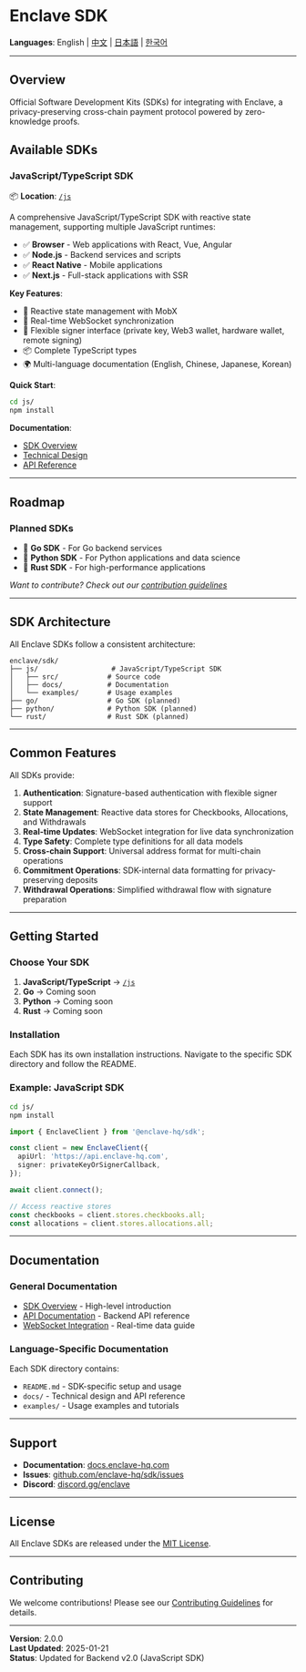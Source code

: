# Enclave SDK

**Languages**: English | [中文](./README.zh-CN.md) | [日本語](./README.ja.md) | [한국어](./README.ko.md)

---

## Overview

Official Software Development Kits (SDKs) for integrating with Enclave, a privacy-preserving cross-chain payment protocol powered by zero-knowledge proofs.

## Available SDKs

### JavaScript/TypeScript SDK

📦 **Location**: [`/js`](./js/)

A comprehensive JavaScript/TypeScript SDK with reactive state management, supporting multiple JavaScript runtimes:

- ✅ **Browser** - Web applications with React, Vue, Angular
- ✅ **Node.js** - Backend services and scripts
- ✅ **React Native** - Mobile applications
- ✅ **Next.js** - Full-stack applications with SSR

**Key Features**:
- 🔄 Reactive state management with MobX
- 🔌 Real-time WebSocket synchronization
- 🔐 Flexible signer interface (private key, Web3 wallet, hardware wallet, remote signing)
- 📦 Complete TypeScript types
- 🌍 Multi-language documentation (English, Chinese, Japanese, Korean)

**Quick Start**:
```bash
cd js/
npm install
```

**Documentation**:
- [SDK Overview](./js/docs/SDK_OVERVIEW.md)
- [Technical Design](./js/docs/SDK_JS_DESIGN.md)
- [API Reference](./js/docs/SDK_API_MAPPING.md)

---

## Roadmap

### Planned SDKs

- 🔄 **Go SDK** - For Go backend services
- 🔄 **Python SDK** - For Python applications and data science
- 🔄 **Rust SDK** - For high-performance applications

*Want to contribute? Check out our [contribution guidelines](../CONTRIBUTING.md)*

---

## SDK Architecture

All Enclave SDKs follow a consistent architecture:

```
enclave/sdk/
├── js/                  # JavaScript/TypeScript SDK
│   ├── src/            # Source code
│   ├── docs/           # Documentation
│   └── examples/       # Usage examples
├── go/                 # Go SDK (planned)
├── python/             # Python SDK (planned)
└── rust/               # Rust SDK (planned)
```

---

## Common Features

All SDKs provide:

1. **Authentication**: Signature-based authentication with flexible signer support
2. **State Management**: Reactive data stores for Checkbooks, Allocations, and Withdrawals
3. **Real-time Updates**: WebSocket integration for live data synchronization
4. **Type Safety**: Complete type definitions for all data models
5. **Cross-chain Support**: Universal address format for multi-chain operations
6. **Commitment Operations**: SDK-internal data formatting for privacy-preserving deposits
7. **Withdrawal Operations**: Simplified withdrawal flow with signature preparation

---

## Getting Started

### Choose Your SDK

1. **JavaScript/TypeScript** → [`/js`](./js/)
2. **Go** → Coming soon
3. **Python** → Coming soon
4. **Rust** → Coming soon

### Installation

Each SDK has its own installation instructions. Navigate to the specific SDK directory and follow the README.

### Example: JavaScript SDK

```bash
cd js/
npm install
```

```typescript
import { EnclaveClient } from '@enclave-hq/sdk';

const client = new EnclaveClient({
  apiUrl: 'https://api.enclave-hq.com',
  signer: privateKeyOrSignerCallback,
});

await client.connect();

// Access reactive stores
const checkbooks = client.stores.checkbooks.all;
const allocations = client.stores.allocations.all;
```

---

## Documentation

### General Documentation
- [SDK Overview](./js/docs/SDK_OVERVIEW.md) - High-level introduction
- [API Documentation](../backend/API_DOCUMENTATION.md) - Backend API reference
- [WebSocket Integration](../backend/WEBSOCKET_INTEGRATION.md) - Real-time data guide

### Language-Specific Documentation
Each SDK directory contains:
- `README.md` - SDK-specific setup and usage
- `docs/` - Technical design and API reference
- `examples/` - Usage examples and tutorials

---

## Support

- **Documentation**: [docs.enclave-hq.com](https://docs.enclave-hq.com)
- **Issues**: [github.com/enclave-hq/sdk/issues](https://github.com/enclave-hq/sdk/issues)
- **Discord**: [discord.gg/enclave](https://discord.gg/enclave)

---

## License

All Enclave SDKs are released under the [MIT License](./LICENSE).

---

## Contributing

We welcome contributions! Please see our [Contributing Guidelines](../CONTRIBUTING.md) for details.

---

**Version**: 2.0.0  
**Last Updated**: 2025-01-21  
**Status**: Updated for Backend v2.0 (JavaScript SDK)

